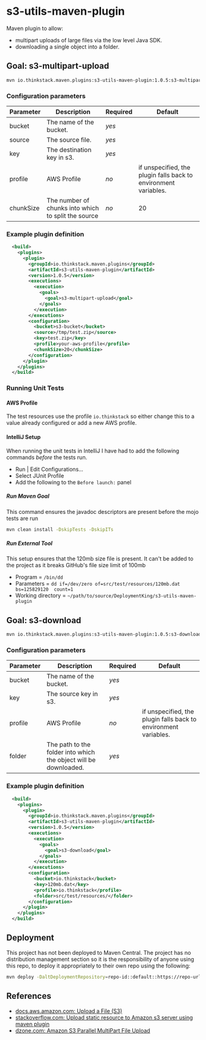# s3-utils-maven-plugin
Maven plugin to allow:
* multipart uploads of large files via the low level Java SDK.
* downloading a single object into a folder.

## Goal: s3-multipart-upload

```bash
mvn io.thinkstack.maven.plugins:s3-utils-maven-plugin:1.0.5:s3-multipart-upload
```

### Configuration parameters

| Parameter | Description | Required | Default |
|-----------|-------------|----------|---------|
|bucket|The name of the bucket. |*yes*| |
|source|The source file. |*yes*| |
|key|The destination key in s3. | *yes*| |
|profile|AWS Profile | *no* | if unspecified, the plugin falls back to environment variables. |
|chunkSize|The number of chunks into which to split the source | *no* | 20 |

### Example plugin definition
```xml
  <build>
    <plugins>
      <plugin>
        <groupId>io.thinkstack.maven.plugins</groupId>
        <artifactId>s3-utils-maven-plugin</artifactId>
        <version>1.0.5</version>
        <executions>
          <execution>
            <goals>
              <goal>s3-multipart-upload</goal>
            </goals>
          </execution>
        </executions>
        <configuration>
          <bucket>s3-bucket</bucket>
          <source>/tmp/test.zip</source>
          <key>test.zip</key>
          <profile>your-aws-profile</profile>
          <chunkSize>20</chunkSize>
        </configuration>
      </plugin>
    </plugins>
  </build>
```

### Running Unit Tests

#### AWS Profile
The test resources use the profile `io.thinkstack` so either change this to a value already configured or add a new AWS 
profile.

#### IntelliJ Setup
When running the unit tests in IntelliJ I have had to add the following commands _before_ the tests run.

* Run | Edit Configurations...
* Select JUnit Profile
* Add the following to the `Before launch:` panel

##### Run Maven Goal
This command ensures the javadoc descriptors are present before the mojo tests are run
```bash
mvn clean install -DskipTests -DskipITs
```

##### Run External Tool
This setup ensures that the 120mb size file is present. It can't be added to the project as it breaks GitHub's 
file size limit of 100mb
* Program = `/bin/dd`
* Parameters = `dd if=/dev/zero of=src/test/resources/120mb.dat  bs=125829120  count=1`
* Working directory = `~/path/to/source/DeploymentKing/s3-utils-maven-plugin`

## Goal: s3-download

```bash
mvn io.thinkstack.maven.plugins:s3-utils-maven-plugin:1.0.5:s3-download
```

### Configuration parameters

| Parameter | Description | Required | Default |
|-----------|-------------|----------|---------|
|bucket|The name of the bucket. |*yes*| |
|key|The source key in s3. | *yes*| |
|profile|AWS Profile | *no* | if unspecified, the plugin falls back to environment variables. |
|folder|The path to the folder into which the object will be downloaded. |*yes*| |

### Example plugin definition
```xml
  <build>
    <plugins>
      <plugin>
        <groupId>io.thinkstack.maven.plugins</groupId>
        <artifactId>s3-utils-maven-plugin</artifactId>
        <version>1.0.5</version>
        <executions>
          <execution>
            <goals>
              <goal>s3-download</goal>
            </goals>
          </execution>
        </executions>
        <configuration>
          <bucket>io.thinkstack</bucket>
          <key>120mb.dat</key>
          <profile>io.thinkstack</profile>
          <folder>src/test/resources/</folder>
        </configuration>
      </plugin>
    </plugins>
  </build>
```

## Deployment
This project has not been deployed to Maven Central. The project has no distribution management section so it is the 
responsibility of anyone using this repo, to deploy it appropriately to their own repo using the following:

```bash
mvn deploy -DaltDeploymentRepository=repo-id::default::https://repo-url
```

## References
* [docs.aws.amazon.com: Upload a File (S3)](http://docs.aws.amazon.com/AmazonS3/latest/dev/llJavaUploadFile.html)
* [stackoverflow.com: Upload static resource to Amazon s3 server using maven plugin](https://stackoverflow.com/questions/20650514/upload-static-resource-to-amazon-s3-server-using-maven-plugin)
* [dzone.com: Amazon S3 Parallel MultiPart File Upload](https://dzone.com/articles/amazon-s3-parallel-multipart)
